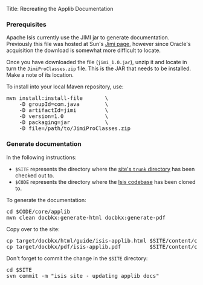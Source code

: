 Title: Recreating the Applib Documentation




### Prerequisites

Apache Isis currently use the JIMI jar to generate documentation. Previously this file was hosted at Sun's [Jimi page](http://java.sun.com/products/jimi/), however since Oracle's acquisition the download is somewhat more difficult to locate.

Once you have downloaded the file (`jimi_1.0.jar`), unzip it and locate in turn the `JimiProClasses.zip` file.  This is the JAR that needs to be installed. Make a note of its location.

To install into your local Maven repository, use:

<pre>
mvn install:install-file       \
    -D groupId=com.java        \
    -D artifactId=jimi         \
    -D version=1.0             \
    -D packaging=jar           \
    -D file=/path/to/JimiProClasses.zip
</pre>

### Generate documentation

In the following instructions:

* `$SITE` represents the directory where the [site's `trunk` directory](https://svn.apache.org/repos/asf/isis/site/trunk) has been checked out to.
* `$CODE` represents the directory where the [Isis codebase](https://git.apache.org/repos/asf/isis.git) has been cloned to.


To generate the documentation:
<pre>
cd $CODE/core/applib
mvn clean docbkx:generate-html docbkx:generate-pdf
</pre>

Copy over to the site:
<pre>
cp target/docbkx/html/guide/isis-applib.html $SITE/content/core/guides/.
cp target/docbkx/pdf/isis-applib.pdf         $SITE/content/core/guides/.
</pre>

Don't forget to commit the change in the `$SITE` directory:

<pre>
cd $SITE
svn commit -m "isis site - updating applib docs"
</pre>

<!--
<pre>
cd $SITE/core/applib/docs
touch nowfile
cp -R $CODE/core/applib/target/... .
</pre>

Check any new files into the site:
<pre>
svn add `svn st | grep ^? | awk '{print $2}'`
</pre>


Remove files that haven't been updated

<pre>
ls -lrt `find . -type f -not -newer nowfile` >/tmp/x
for a in `cat /tmp/x`; do
    svn info $a >/dev/null 2>&1
    if [ $? == 0 ]; then
        svn delete $a
    fi
done
</pre>

<pre>
rm nowfile
</pre>
-->
